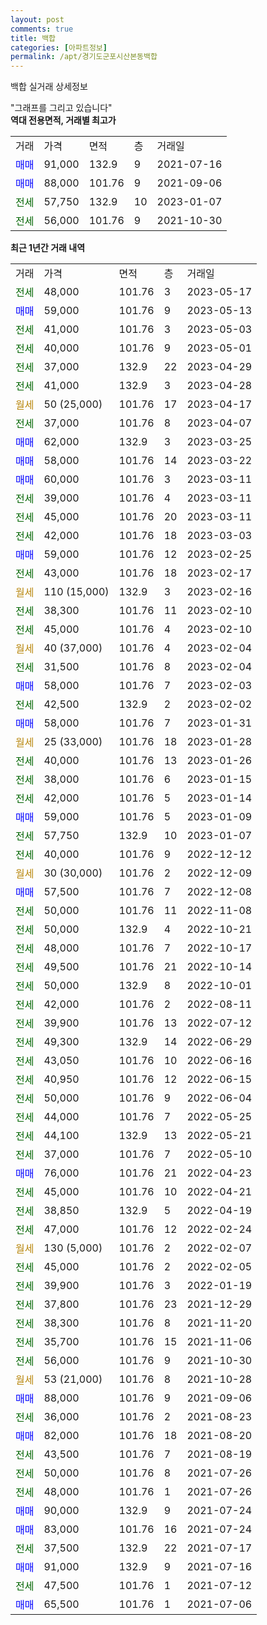 ```yaml
---
layout: post
comments: true
title: 백합
categories: [아파트정보]
permalink: /apt/경기도군포시산본동백합
---
```


백합 실거래 상세정보

<script type="text/javascript">
  google.charts.load('current', {'packages':['line', 'corechart']});
  google.charts.setOnLoadCallback(drawChart);

  function drawChart() {
    var data = new google.visualization.DataTable();
    data.addColumn('date', '거래일');
    data.addColumn('number', "매매");
    data.addColumn('number', "전세");
    data.addColumn('number', "전매");

    data.addRows([[new Date(Date.parse("2023-05-17")), null, 48000, null], [new Date(Date.parse("2023-05-13")), 59000, null, null], [new Date(Date.parse("2023-05-03")), null, 41000, null], [new Date(Date.parse("2023-05-01")), null, 40000, null], [new Date(Date.parse("2023-04-29")), null, 37000, null], [new Date(Date.parse("2023-04-28")), null, 41000, null], [new Date(Date.parse("2023-04-17")), null, null, null], [new Date(Date.parse("2023-04-07")), null, 37000, null], [new Date(Date.parse("2023-03-25")), 62000, null, null], [new Date(Date.parse("2023-03-22")), 58000, null, null], [new Date(Date.parse("2023-03-11")), 60000, null, null], [new Date(Date.parse("2023-03-11")), null, 39000, null], [new Date(Date.parse("2023-03-11")), null, 45000, null], [new Date(Date.parse("2023-03-03")), null, 42000, null], [new Date(Date.parse("2023-02-25")), 59000, null, null], [new Date(Date.parse("2023-02-17")), null, 43000, null], [new Date(Date.parse("2023-02-16")), null, null, null], [new Date(Date.parse("2023-02-10")), null, 38300, null], [new Date(Date.parse("2023-02-10")), null, 45000, null], [new Date(Date.parse("2023-02-04")), null, null, null], [new Date(Date.parse("2023-02-04")), null, 31500, null], [new Date(Date.parse("2023-02-03")), 58000, null, null], [new Date(Date.parse("2023-02-02")), null, 42500, null], [new Date(Date.parse("2023-01-31")), 58000, null, null], [new Date(Date.parse("2023-01-28")), null, null, null], [new Date(Date.parse("2023-01-26")), null, 40000, null], [new Date(Date.parse("2023-01-15")), null, 38000, null], [new Date(Date.parse("2023-01-14")), null, 42000, null], [new Date(Date.parse("2023-01-09")), 59000, null, null], [new Date(Date.parse("2023-01-07")), null, 57750, null], [new Date(Date.parse("2022-12-12")), null, 40000, null], [new Date(Date.parse("2022-12-09")), null, null, null], [new Date(Date.parse("2022-12-08")), 57500, null, null], [new Date(Date.parse("2022-11-08")), null, 50000, null], [new Date(Date.parse("2022-10-21")), null, 50000, null], [new Date(Date.parse("2022-10-17")), null, 48000, null], [new Date(Date.parse("2022-10-14")), null, 49500, null], [new Date(Date.parse("2022-10-01")), null, 50000, null], [new Date(Date.parse("2022-08-11")), null, 42000, null], [new Date(Date.parse("2022-07-12")), null, 39900, null], [new Date(Date.parse("2022-06-29")), null, 49300, null], [new Date(Date.parse("2022-06-16")), null, 43050, null], [new Date(Date.parse("2022-06-15")), null, 40950, null], [new Date(Date.parse("2022-06-04")), null, 50000, null], [new Date(Date.parse("2022-05-25")), null, 44000, null], [new Date(Date.parse("2022-05-21")), null, 44100, null], [new Date(Date.parse("2022-05-10")), null, 37000, null], [new Date(Date.parse("2022-04-23")), 76000, null, null], [new Date(Date.parse("2022-04-21")), null, 45000, null], [new Date(Date.parse("2022-04-19")), null, 38850, null], [new Date(Date.parse("2022-02-24")), null, 47000, null], [new Date(Date.parse("2022-02-07")), null, null, null], [new Date(Date.parse("2022-02-05")), null, 45000, null], [new Date(Date.parse("2022-01-19")), null, 39900, null], [new Date(Date.parse("2021-12-29")), null, 37800, null], [new Date(Date.parse("2021-11-20")), null, 38300, null], [new Date(Date.parse("2021-11-06")), null, 35700, null], [new Date(Date.parse("2021-10-30")), null, 56000, null], [new Date(Date.parse("2021-10-28")), null, null, null], [new Date(Date.parse("2021-09-06")), 88000, null, null], [new Date(Date.parse("2021-08-23")), null, 36000, null], [new Date(Date.parse("2021-08-20")), 82000, null, null], [new Date(Date.parse("2021-08-19")), null, 43500, null], [new Date(Date.parse("2021-07-26")), null, 50000, null], [new Date(Date.parse("2021-07-26")), null, 48000, null], [new Date(Date.parse("2021-07-24")), 90000, null, null], [new Date(Date.parse("2021-07-24")), 83000, null, null], [new Date(Date.parse("2021-07-17")), null, 37500, null], [new Date(Date.parse("2021-07-16")), 91000, null, null], [new Date(Date.parse("2021-07-12")), null, 47500, null], [new Date(Date.parse("2021-07-06")), 65500, null, null]]);

    var options = {
      hAxis: {
        format: 'yyyy/MM/dd'
      },    
      lineWidth: 0,
      pointsVisible: true,    
      title: '최근 1년간 유형별 실거래가 분포',
      legend: { position: 'bottom' }
    };

    var formatter = new google.visualization.NumberFormat({pattern:'###,###'} );
    formatter.format(data, 1);
    formatter.format(data, 2);
    
    setTimeout(function() {
        var chart = new google.visualization.LineChart(document.getElementById('columnchart_material'));
        chart.draw(data, (options));
        document.getElementById('loading').style.display = 'none';
    }, 200);
  }
</script>


<div id="loading" style="z-index:20; display: block; margin-left: 0px">"그래프를 그리고 있습니다"</div>
<div id="columnchart_material" style="width: 95%; margin-left: 0px; display: block"></div>
<!-- contents start -->
<b>역대 전용면적, 거래별 최고가</b>
<table class="sortable">
    <tr>
      <td>거래</td>
      <td>가격</td>
      <td>면적</td>
      <td>층</td>
      <td>거래일</td>
    </tr>
        <tr>
          <td><a style="color: blue">매매</a></td>
          <td>91,000</td>
          <td>132.9</td>
          <td>9</td>
          <td>2021-07-16</td>
        </tr>            <tr>
          <td><a style="color: blue">매매</a></td>
          <td>88,000</td>
          <td>101.76</td>
          <td>9</td>
          <td>2021-09-06</td>
        </tr>        
        <tr>
              <td><a style="color: darkgreen">전세</a></td>
              <td>57,750</td>
              <td>132.9</td>
              <td>10</td>
              <td>2023-01-07</td>
            </tr>            <tr>
              <td><a style="color: darkgreen">전세</a></td>
              <td>56,000</td>
              <td>101.76</td>
              <td>9</td>
              <td>2021-10-30</td>
            </tr>        
    
</table>

<b>최근 1년간 거래 내역</b>

<table class="sortable">
    <tr>
      <td>거래</td>
      <td>가격</td>
      <td>면적</td>
      <td>층</td>
      <td>거래일</td>
    </tr>
    <tr>
      <td><a style="color: darkgreen">전세</a></td>
      <td>48,000</td>
      <td>101.76</td>
      <td>3</td>
      <td>2023-05-17</td>
    </tr>          <tr>
      <td><a style="color: blue">매매</a></td>
      <td>59,000</td>
      <td>101.76</td>
      <td>9</td>
      <td>2023-05-13</td>
    </tr>          <tr>
      <td><a style="color: darkgreen">전세</a></td>
      <td>41,000</td>
      <td>101.76</td>
      <td>3</td>
      <td>2023-05-03</td>
    </tr>          <tr>
      <td><a style="color: darkgreen">전세</a></td>
      <td>40,000</td>
      <td>101.76</td>
      <td>9</td>
      <td>2023-05-01</td>
    </tr>          <tr>
      <td><a style="color: darkgreen">전세</a></td>
      <td>37,000</td>
      <td>132.9</td>
      <td>22</td>
      <td>2023-04-29</td>
    </tr>          <tr>
      <td><a style="color: darkgreen">전세</a></td>
      <td>41,000</td>
      <td>132.9</td>
      <td>3</td>
      <td>2023-04-28</td>
    </tr>          <tr>
      <td><a style="color: darkgoldenrod">월세</a></td>
      <td>50 (25,000)</td>
      <td>101.76</td>
      <td>17</td>
      <td>2023-04-17</td>
    </tr>          <tr>
      <td><a style="color: darkgreen">전세</a></td>
      <td>37,000</td>
      <td>101.76</td>
      <td>8</td>
      <td>2023-04-07</td>
    </tr>          <tr>
      <td><a style="color: blue">매매</a></td>
      <td>62,000</td>
      <td>132.9</td>
      <td>3</td>
      <td>2023-03-25</td>
    </tr>          <tr>
      <td><a style="color: blue">매매</a></td>
      <td>58,000</td>
      <td>101.76</td>
      <td>14</td>
      <td>2023-03-22</td>
    </tr>          <tr>
      <td><a style="color: blue">매매</a></td>
      <td>60,000</td>
      <td>101.76</td>
      <td>3</td>
      <td>2023-03-11</td>
    </tr>          <tr>
      <td><a style="color: darkgreen">전세</a></td>
      <td>39,000</td>
      <td>101.76</td>
      <td>4</td>
      <td>2023-03-11</td>
    </tr>          <tr>
      <td><a style="color: darkgreen">전세</a></td>
      <td>45,000</td>
      <td>101.76</td>
      <td>20</td>
      <td>2023-03-11</td>
    </tr>          <tr>
      <td><a style="color: darkgreen">전세</a></td>
      <td>42,000</td>
      <td>101.76</td>
      <td>18</td>
      <td>2023-03-03</td>
    </tr>          <tr>
      <td><a style="color: blue">매매</a></td>
      <td>59,000</td>
      <td>101.76</td>
      <td>12</td>
      <td>2023-02-25</td>
    </tr>          <tr>
      <td><a style="color: darkgreen">전세</a></td>
      <td>43,000</td>
      <td>101.76</td>
      <td>18</td>
      <td>2023-02-17</td>
    </tr>          <tr>
      <td><a style="color: darkgoldenrod">월세</a></td>
      <td>110 (15,000)</td>
      <td>132.9</td>
      <td>3</td>
      <td>2023-02-16</td>
    </tr>          <tr>
      <td><a style="color: darkgreen">전세</a></td>
      <td>38,300</td>
      <td>101.76</td>
      <td>11</td>
      <td>2023-02-10</td>
    </tr>          <tr>
      <td><a style="color: darkgreen">전세</a></td>
      <td>45,000</td>
      <td>101.76</td>
      <td>4</td>
      <td>2023-02-10</td>
    </tr>          <tr>
      <td><a style="color: darkgoldenrod">월세</a></td>
      <td>40 (37,000)</td>
      <td>101.76</td>
      <td>4</td>
      <td>2023-02-04</td>
    </tr>          <tr>
      <td><a style="color: darkgreen">전세</a></td>
      <td>31,500</td>
      <td>101.76</td>
      <td>8</td>
      <td>2023-02-04</td>
    </tr>          <tr>
      <td><a style="color: blue">매매</a></td>
      <td>58,000</td>
      <td>101.76</td>
      <td>7</td>
      <td>2023-02-03</td>
    </tr>          <tr>
      <td><a style="color: darkgreen">전세</a></td>
      <td>42,500</td>
      <td>132.9</td>
      <td>2</td>
      <td>2023-02-02</td>
    </tr>          <tr>
      <td><a style="color: blue">매매</a></td>
      <td>58,000</td>
      <td>101.76</td>
      <td>7</td>
      <td>2023-01-31</td>
    </tr>          <tr>
      <td><a style="color: darkgoldenrod">월세</a></td>
      <td>25 (33,000)</td>
      <td>101.76</td>
      <td>18</td>
      <td>2023-01-28</td>
    </tr>          <tr>
      <td><a style="color: darkgreen">전세</a></td>
      <td>40,000</td>
      <td>101.76</td>
      <td>13</td>
      <td>2023-01-26</td>
    </tr>          <tr>
      <td><a style="color: darkgreen">전세</a></td>
      <td>38,000</td>
      <td>101.76</td>
      <td>6</td>
      <td>2023-01-15</td>
    </tr>          <tr>
      <td><a style="color: darkgreen">전세</a></td>
      <td>42,000</td>
      <td>101.76</td>
      <td>5</td>
      <td>2023-01-14</td>
    </tr>          <tr>
      <td><a style="color: blue">매매</a></td>
      <td>59,000</td>
      <td>101.76</td>
      <td>5</td>
      <td>2023-01-09</td>
    </tr>          <tr>
      <td><a style="color: darkgreen">전세</a></td>
      <td>57,750</td>
      <td>132.9</td>
      <td>10</td>
      <td>2023-01-07</td>
    </tr>          <tr>
      <td><a style="color: darkgreen">전세</a></td>
      <td>40,000</td>
      <td>101.76</td>
      <td>9</td>
      <td>2022-12-12</td>
    </tr>          <tr>
      <td><a style="color: darkgoldenrod">월세</a></td>
      <td>30 (30,000)</td>
      <td>101.76</td>
      <td>2</td>
      <td>2022-12-09</td>
    </tr>          <tr>
      <td><a style="color: blue">매매</a></td>
      <td>57,500</td>
      <td>101.76</td>
      <td>7</td>
      <td>2022-12-08</td>
    </tr>          <tr>
      <td><a style="color: darkgreen">전세</a></td>
      <td>50,000</td>
      <td>101.76</td>
      <td>11</td>
      <td>2022-11-08</td>
    </tr>          <tr>
      <td><a style="color: darkgreen">전세</a></td>
      <td>50,000</td>
      <td>132.9</td>
      <td>4</td>
      <td>2022-10-21</td>
    </tr>          <tr>
      <td><a style="color: darkgreen">전세</a></td>
      <td>48,000</td>
      <td>101.76</td>
      <td>7</td>
      <td>2022-10-17</td>
    </tr>          <tr>
      <td><a style="color: darkgreen">전세</a></td>
      <td>49,500</td>
      <td>101.76</td>
      <td>21</td>
      <td>2022-10-14</td>
    </tr>          <tr>
      <td><a style="color: darkgreen">전세</a></td>
      <td>50,000</td>
      <td>132.9</td>
      <td>8</td>
      <td>2022-10-01</td>
    </tr>          <tr>
      <td><a style="color: darkgreen">전세</a></td>
      <td>42,000</td>
      <td>101.76</td>
      <td>2</td>
      <td>2022-08-11</td>
    </tr>          <tr>
      <td><a style="color: darkgreen">전세</a></td>
      <td>39,900</td>
      <td>101.76</td>
      <td>13</td>
      <td>2022-07-12</td>
    </tr>          <tr>
      <td><a style="color: darkgreen">전세</a></td>
      <td>49,300</td>
      <td>132.9</td>
      <td>14</td>
      <td>2022-06-29</td>
    </tr>          <tr>
      <td><a style="color: darkgreen">전세</a></td>
      <td>43,050</td>
      <td>101.76</td>
      <td>10</td>
      <td>2022-06-16</td>
    </tr>          <tr>
      <td><a style="color: darkgreen">전세</a></td>
      <td>40,950</td>
      <td>101.76</td>
      <td>12</td>
      <td>2022-06-15</td>
    </tr>          <tr>
      <td><a style="color: darkgreen">전세</a></td>
      <td>50,000</td>
      <td>101.76</td>
      <td>9</td>
      <td>2022-06-04</td>
    </tr>          <tr>
      <td><a style="color: darkgreen">전세</a></td>
      <td>44,000</td>
      <td>101.76</td>
      <td>7</td>
      <td>2022-05-25</td>
    </tr>          <tr>
      <td><a style="color: darkgreen">전세</a></td>
      <td>44,100</td>
      <td>132.9</td>
      <td>13</td>
      <td>2022-05-21</td>
    </tr>          <tr>
      <td><a style="color: darkgreen">전세</a></td>
      <td>37,000</td>
      <td>101.76</td>
      <td>7</td>
      <td>2022-05-10</td>
    </tr>          <tr>
      <td><a style="color: blue">매매</a></td>
      <td>76,000</td>
      <td>101.76</td>
      <td>21</td>
      <td>2022-04-23</td>
    </tr>          <tr>
      <td><a style="color: darkgreen">전세</a></td>
      <td>45,000</td>
      <td>101.76</td>
      <td>10</td>
      <td>2022-04-21</td>
    </tr>          <tr>
      <td><a style="color: darkgreen">전세</a></td>
      <td>38,850</td>
      <td>132.9</td>
      <td>5</td>
      <td>2022-04-19</td>
    </tr>          <tr>
      <td><a style="color: darkgreen">전세</a></td>
      <td>47,000</td>
      <td>101.76</td>
      <td>12</td>
      <td>2022-02-24</td>
    </tr>          <tr>
      <td><a style="color: darkgoldenrod">월세</a></td>
      <td>130 (5,000)</td>
      <td>101.76</td>
      <td>2</td>
      <td>2022-02-07</td>
    </tr>          <tr>
      <td><a style="color: darkgreen">전세</a></td>
      <td>45,000</td>
      <td>101.76</td>
      <td>2</td>
      <td>2022-02-05</td>
    </tr>          <tr>
      <td><a style="color: darkgreen">전세</a></td>
      <td>39,900</td>
      <td>101.76</td>
      <td>3</td>
      <td>2022-01-19</td>
    </tr>          <tr>
      <td><a style="color: darkgreen">전세</a></td>
      <td>37,800</td>
      <td>101.76</td>
      <td>23</td>
      <td>2021-12-29</td>
    </tr>          <tr>
      <td><a style="color: darkgreen">전세</a></td>
      <td>38,300</td>
      <td>101.76</td>
      <td>8</td>
      <td>2021-11-20</td>
    </tr>          <tr>
      <td><a style="color: darkgreen">전세</a></td>
      <td>35,700</td>
      <td>101.76</td>
      <td>15</td>
      <td>2021-11-06</td>
    </tr>          <tr>
      <td><a style="color: darkgreen">전세</a></td>
      <td>56,000</td>
      <td>101.76</td>
      <td>9</td>
      <td>2021-10-30</td>
    </tr>          <tr>
      <td><a style="color: darkgoldenrod">월세</a></td>
      <td>53 (21,000)</td>
      <td>101.76</td>
      <td>8</td>
      <td>2021-10-28</td>
    </tr>          <tr>
      <td><a style="color: blue">매매</a></td>
      <td>88,000</td>
      <td>101.76</td>
      <td>9</td>
      <td>2021-09-06</td>
    </tr>          <tr>
      <td><a style="color: darkgreen">전세</a></td>
      <td>36,000</td>
      <td>101.76</td>
      <td>2</td>
      <td>2021-08-23</td>
    </tr>          <tr>
      <td><a style="color: blue">매매</a></td>
      <td>82,000</td>
      <td>101.76</td>
      <td>18</td>
      <td>2021-08-20</td>
    </tr>          <tr>
      <td><a style="color: darkgreen">전세</a></td>
      <td>43,500</td>
      <td>101.76</td>
      <td>7</td>
      <td>2021-08-19</td>
    </tr>          <tr>
      <td><a style="color: darkgreen">전세</a></td>
      <td>50,000</td>
      <td>101.76</td>
      <td>8</td>
      <td>2021-07-26</td>
    </tr>          <tr>
      <td><a style="color: darkgreen">전세</a></td>
      <td>48,000</td>
      <td>101.76</td>
      <td>1</td>
      <td>2021-07-26</td>
    </tr>          <tr>
      <td><a style="color: blue">매매</a></td>
      <td>90,000</td>
      <td>132.9</td>
      <td>9</td>
      <td>2021-07-24</td>
    </tr>          <tr>
      <td><a style="color: blue">매매</a></td>
      <td>83,000</td>
      <td>101.76</td>
      <td>16</td>
      <td>2021-07-24</td>
    </tr>          <tr>
      <td><a style="color: darkgreen">전세</a></td>
      <td>37,500</td>
      <td>132.9</td>
      <td>22</td>
      <td>2021-07-17</td>
    </tr>          <tr>
      <td><a style="color: blue">매매</a></td>
      <td>91,000</td>
      <td>132.9</td>
      <td>9</td>
      <td>2021-07-16</td>
    </tr>          <tr>
      <td><a style="color: darkgreen">전세</a></td>
      <td>47,500</td>
      <td>101.76</td>
      <td>1</td>
      <td>2021-07-12</td>
    </tr>          <tr>
      <td><a style="color: blue">매매</a></td>
      <td>65,500</td>
      <td>101.76</td>
      <td>1</td>
      <td>2021-07-06</td>
    </tr>      </table>
<!-- contents end -->    

